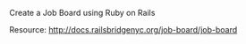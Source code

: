 Create a Job Board using Ruby on Rails 

Resource: http://docs.railsbridgenyc.org/job-board/job-board
